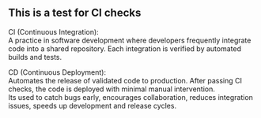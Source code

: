 ## This is a test for CI checks

CI (Continuous Integration):  
A practice in software development where developers frequently integrate code into a shared repository. Each integration is verified by automated builds and tests.  

CD (Continuous Deployment):  
Automates the release of validated code to production. After passing CI checks, the code is deployed with minimal manual intervention.  
Its used to catch bugs early, encourages collaboration, reduces integration issues, speeds up development and release cycles.  
